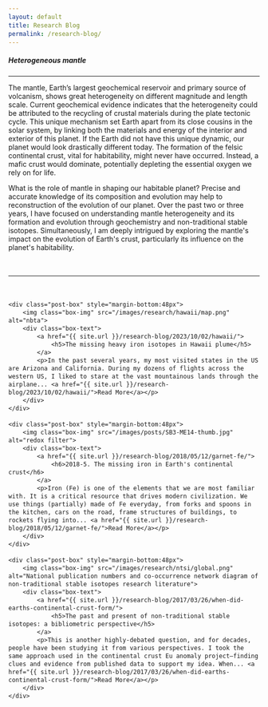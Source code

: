 ```yaml
---
layout: default
title: Research Blog
permalink: /research-blog/
---
```


<div class="page-content wc-container">
	<h5>Heterogeneous mantle</h5>  
	<hr>
	<p id="DropCap">The mantle, Earth’s largest geochemical reservoir and primary source of volcanism, shows great heterogeneity on different magnitude and length scale. Current geochemical evidence indicates that the heterogeneity could be attributed to the recycling of crustal materials during the plate tectonic cycle. This unique mechanism set Earth apart from its close cousins in the solar system, by linking both the materials and energy of the interior and exterior of this planet. If the Earth did not have this unique dynamic, our planet would look drastically different today. The formation of the felsic continental crust, vital for habitability, might never have occurred. Instead, a mafic crust would dominate, potentially depleting the essential oxygen we rely on for life.
	</p>
	<p style="margin-bottom:48px">
	What is the role of mantle in shaping our habitable planet? Precise and accurate knowledge of its composition and evolution may help to reconstruction of the evolution of our planet. Over the past two or three years, I have focused on understanding mantle heterogeneity and its formation and evolution through geochemistry and non-traditional stable isotopes. Simultaneously, I am deeply intrigued by exploring the mantle's impact on the evolution of Earth's crust, particularly its influence on the planet's habitability.
	</p>
	<hr style="margin-bottom:48px">


	<div class="post-box" style="margin-bottom:48px">
		<img class="box-img" src="/images/research/hawaii/map.png" alt="nbta">
		<div class="box-text">
			<a href="{{ site.url }}/research-blog/2023/10/02/hawaii/">
				<h5>The missing heavy iron isotopes in Hawaii plume</h5>
			</a>
			<p>In the past several years, my most visited states in the US are Arizona and California. During my dozens of flights across the western US, I liked to stare at the vast mountainous lands through the airplane... <a href="{{ site.url }}/research-blog/2023/10/02/hawaii/">Read More</a></p>
		</div>
	</div>
	
	<div class="post-box" style="margin-bottom:48px">
		<img class="box-img" src="/images/posts/SB3-ME14-thumb.jpg" alt="redox filter">
		<div class="box-text">
			<a href="{{ site.url }}/research-blog/2018/05/12/garnet-fe/">
				<h6>2018-5. The missing iron in Earth's continental crust</h6>
			</a>
			<p>Iron (Fe) is one of the elements that we are most familiar with. It is a critical resource that drives modern civilization. We use things (partially) made of Fe everyday, from forks and spoons in the kitchen, cars on the road, frame structures of buildings, to rockets flying into... <a href="{{ site.url }}/research-blog/2018/05/12/garnet-fe/">Read More</a></p>
		</div>
	</div>
	
	<div class="post-box" style="margin-bottom:48px">
		<img class="box-img" src="/images/research/ntsi/global.png" alt="National publication numbers and co-occurrence network diagram of non-traditional stable isotopes research literature">
		<div class="box-text">
			<a href="{{ site.url }}/research-blog/2017/03/26/when-did-earths-continental-crust-form/">
				<h5>The past and present of non-traditional stable isotopes: a bibliometric perspective</h5>
			</a>
			<p>This is another highly-debated question, and for decades, people have been studying it from various perspectives. I took the same approach used in the continental crust Eu anomaly project—finding clues and evidence from published data to support my idea. When... <a href="{{ site.url }}/research-blog/2017/03/26/when-did-earths-continental-crust-form/">Read More</a></p>
		</div>
	</div>

</div>

